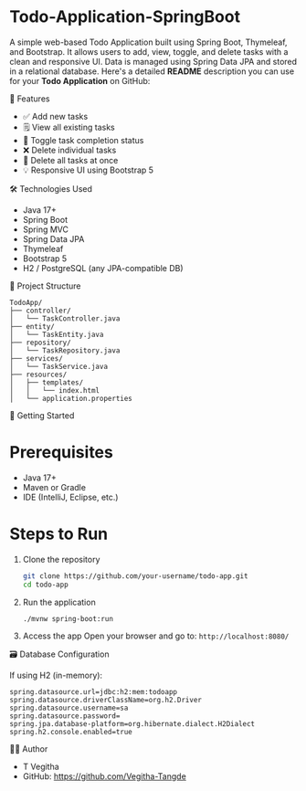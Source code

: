 # Todo-Application-SpringBoot
A simple web-based Todo Application built using Spring Boot, Thymeleaf, and Bootstrap. It allows users to add, view, toggle, and delete tasks with a clean and responsive UI. Data is managed using Spring Data JPA and stored in a relational database.
Here's a detailed **README** description you can use for your **Todo Application** on GitHub:

🔧 Features

* ✅ Add new tasks
* 🗒️ View all existing tasks
* 🔁 Toggle task completion status
* ❌ Delete individual tasks
* 🧹 Delete all tasks at once
* 💡 Responsive UI using Bootstrap 5


 🛠️ Technologies Used

* Java 17+
* Spring Boot
* Spring MVC
* Spring Data JPA
* Thymeleaf
* Bootstrap 5
* H2 / PostgreSQL (any JPA-compatible DB)

 📂 Project Structure

```
TodoApp/
├── controller/
│   └── TaskController.java
├── entity/
│   └── TaskEntity.java
├── repository/
│   └── TaskRepository.java
├── services/
│   └── TaskService.java
├── resources/
│   ├── templates/
│   │   └── index.html
│   └── application.properties
```


 🚀 Getting Started

# Prerequisites

* Java 17+
* Maven or Gradle
* IDE (IntelliJ, Eclipse, etc.)

# Steps to Run

1. Clone the repository

   ```bash
   git clone https://github.com/your-username/todo-app.git
   cd todo-app
   ```

2. Run the application

   ```bash
   ./mvnw spring-boot:run
   ```

3. Access the app
   Open your browser and go to:
   `http://localhost:8080/`


 🗃️ Database Configuration

If using H2 (in-memory):

```properties
spring.datasource.url=jdbc:h2:mem:todoapp
spring.datasource.driverClassName=org.h2.Driver
spring.datasource.username=sa
spring.datasource.password=
spring.jpa.database-platform=org.hibernate.dialect.H2Dialect
spring.h2.console.enabled=true
```

 🙋‍♂️ Author

* T Vegitha
* GitHub: https://github.com/Vegitha-Tangde
